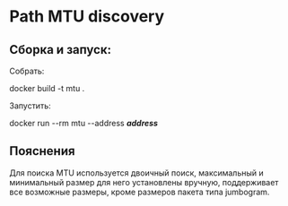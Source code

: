 # Path MTU discovery

## Сборка и запуск:

Собрать:

docker build -t mtu .

Запустить:

docker run --rm mtu --address ___address___

## Пояснения
Для поиска MTU используется двоичный поиск, максимальный и минимальный размер для него установлены вручную, поддерживает все возможные размеры, кроме размеров пакета типа jumbogram. 
